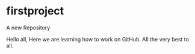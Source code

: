 # firstproject
A new Repository


Hello all,
Here we are learning how to work on GitHub. All the very best to all.
